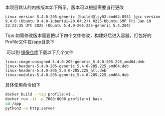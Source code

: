本项目默认的内核版本如下所示，版本可以根据需要自行更改

```plaintext
Linux version 5.4.0-205-generic (buildd@lcy02-amd64-055) (gcc version 9.4.0 (Ubuntu 9.4.0-1ubuntu1~20.04.2)) #225-Ubuntu SMP Fri Jan 10 22:23:35 UTC 2025 (Ubuntu 5.4.0-205.225-generic 5.4.284)
```

Tips:如需修改版本需要把以下四个文件修改，构建好后进入容器，打包好的Profile文件在/app目录下

​		可以到 [镜像仓库](https://mirrors.ustc.edu.cn/ubuntu/pool/main/l/linux/)下载以下几个文件

```
linux-image-unsigned-5.4.0-205-generic_5.4.0-205.225_amd64.deb
linux-headers-5.4.0-205-generic_5.4.0-205.225_amd64.deb
linux-headers-5.4.0-205_5.4.0-205.225_all.deb
linux-modules-5.4.0-205-generic_5.4.0-205.225_amd64.deb
```

具体使用命令如下

```bash
docker build --tag profile:v1 . 
docker run -it -p 7080:8000 profile:v1 bash
cd /app
python3 -m http.server
```
